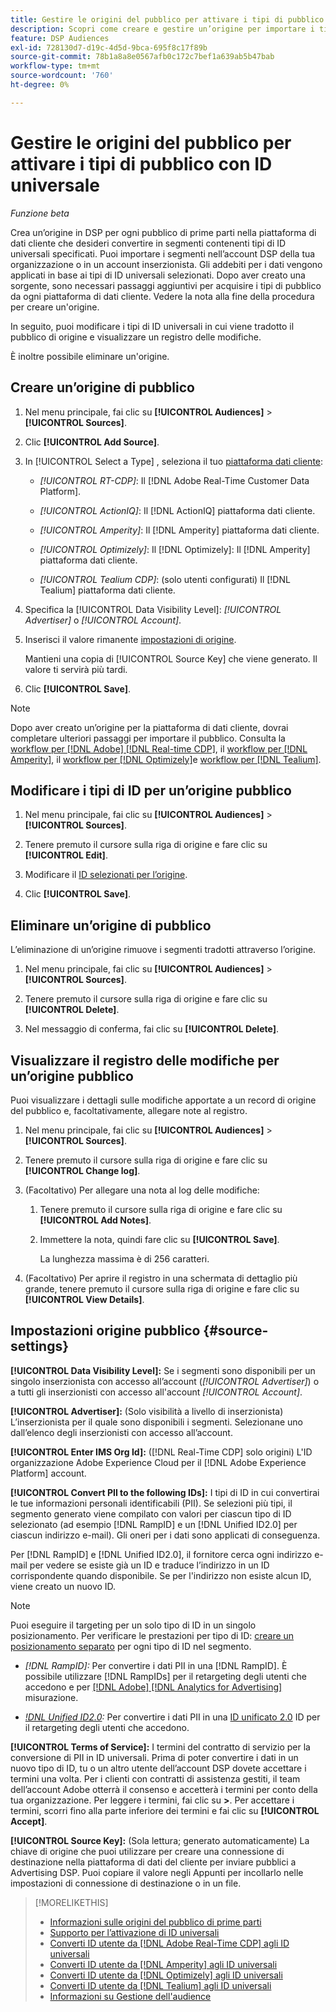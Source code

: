 ```yaml
---
title: Gestire le origini del pubblico per attivare i tipi di pubblico con ID universale
description: Scopri come creare e gestire un’origine per importare i tipi di pubblico dalla piattaforma di dati dei clienti e convertirli in segmenti contenenti ID universali.
feature: DSP Audiences
exl-id: 728130d7-d19c-4d5d-9bca-695f8c17f89b
source-git-commit: 78b1a8a8e0567afb0c172c7bef1a639ab5b47bab
workflow-type: tm+mt
source-wordcount: '760'
ht-degree: 0%

---
```


# Gestire le origini del pubblico per attivare i tipi di pubblico con ID universale

*Funzione beta*

Crea un’origine in DSP per ogni pubblico di prime parti nella piattaforma di dati cliente che desideri convertire in segmenti contenenti tipi di ID universali specificati. Puoi importare i segmenti nell’account DSP della tua organizzazione o in un account inserzionista. Gli addebiti per i dati vengono applicati in base ai tipi di ID universali selezionati. Dopo aver creato una sorgente, sono necessari passaggi aggiuntivi per acquisire i tipi di pubblico da ogni piattaforma di dati cliente. Vedere la nota alla fine della procedura per creare un&#39;origine.

In seguito, puoi modificare i tipi di ID universali in cui viene tradotto il pubblico di origine e visualizzare un registro delle modifiche.

È inoltre possibile eliminare un&#39;origine.

## Creare un’origine di pubblico

<!-- Not sure about this

You can create one source for each combination of universal ID partner and data visibility level.

-->

1. Nel menu principale, fai clic su **[!UICONTROL Audiences]** > **[!UICONTROL Sources]**.

1. Clic **[!UICONTROL Add Source]**.

1. In [!UICONTROL Select a Type] , seleziona il tuo [piattaforma dati cliente](source-about.md):

   * *[!UICONTROL RT-CDP]*: Il [!DNL Adobe Real-Time Customer Data Platform].

   * *[!UICONTROL ActionIQ]*: Il [!DNL ActionIQ] piattaforma dati cliente.

   * *[!UICONTROL Amperity]*: Il [!DNL Amperity] piattaforma dati cliente.

   * *[!UICONTROL Optimizely]*: Il [!DNL Optimizely]: Il [!DNL Amperity] piattaforma dati cliente.

   * *[!UICONTROL Tealium CDP]*: (solo utenti configurati) Il [!DNL Tealium] piattaforma dati cliente.

1. Specifica la [!UICONTROL Data Visibility Level]: *[!UICONTROL Advertiser]* o *[!UICONTROL Account]*.

1. Inserisci il valore rimanente [impostazioni di origine](#source-settings).

   Mantieni una copia di [!UICONTROL Source Key] che viene generato. Il valore ti servirà più tardi.

1. Clic **[!UICONTROL Save]**.

>[!NOTE]
>
>Dopo aver creato un’origine per la piattaforma di dati cliente, dovrai completare ulteriori passaggi per importare il pubblico. Consulta la [workflow per [!DNL Adobe] [!DNL Real-time CDP]](source-adobe-rtcdp.md),<!-- the [workflow for [!DNL ActionIQ]](source-actioniq.md), --> il [workflow per [!DNL Amperity]](source-amperity.md), il [workflow per [!DNL Optimizely]](source-optimizely.md)e [workflow per [!DNL Tealium]](source-tealium.md).

## Modificare i tipi di ID per un’origine pubblico

<!-- Clarify this:
All changes to universal IDs translated from the source are applied after you save the the source record. For example, if a new ID is added, any hashed email addresses shared before making the changes aren't converted. Similarly, if an ID is removed, we don't delete any historical data from the segments shared through the source.

OR 

All changes to universal IDs translated from the source are applied after you save the the source record. For example, if you add a new ID type, then we convert hashed email addresses shared before making the changes to the new ID type. Similarly, if you remove an ID type, then we delete any historical IDs of that type from the segments shared through the source.

-->

1. Nel menu principale, fai clic su **[!UICONTROL Audiences]** > **[!UICONTROL Sources]**.

1. Tenere premuto il cursore sulla riga di origine e fare clic su **[!UICONTROL Edit]**.

1. Modificare il [ID selezionati per l’origine](#source-settings).

1. Clic **[!UICONTROL Save]**.

## Eliminare un’origine di pubblico

L’eliminazione di un’origine rimuove i segmenti tradotti attraverso l’origine.<!-- Will performance data for the segment still be available in any types of reports?  If yes, which? -->

1. Nel menu principale, fai clic su **[!UICONTROL Audiences]** > **[!UICONTROL Sources]**.

1. Tenere premuto il cursore sulla riga di origine e fare clic su **[!UICONTROL Delete]**.

1. Nel messaggio di conferma, fai clic su **[!UICONTROL Delete]**.

## Visualizzare il registro delle modifiche per un’origine pubblico

Puoi visualizzare i dettagli sulle modifiche apportate a un record di origine del pubblico e, facoltativamente, allegare note al registro.

1. Nel menu principale, fai clic su **[!UICONTROL Audiences]** > **[!UICONTROL Sources]**.

1. Tenere premuto il cursore sulla riga di origine e fare clic su **[!UICONTROL Change log]**.

1. (Facoltativo) Per allegare una nota al log delle modifiche:

   1. Tenere premuto il cursore sulla riga di origine e fare clic su **[!UICONTROL Add Notes]**.

   1. Immettere la nota, quindi fare clic su **[!UICONTROL Save]**.

      La lunghezza massima è di 256 caratteri.

1. (Facoltativo) Per aprire il registro in una schermata di dettaglio più grande, tenere premuto il cursore sulla riga di origine e fare clic su **[!UICONTROL View Details]**.

## Impostazioni origine pubblico {#source-settings}

**[!UICONTROL Data Visibility Level]:** Se i segmenti sono disponibili per un singolo inserzionista con accesso all’account (*[!UICONTROL Advertiser]*) o a tutti gli inserzionisti con accesso all&#39;account *[!UICONTROL Account]*.

**[!UICONTROL Advertiser]:** (Solo visibilità a livello di inserzionista) L’inserzionista per il quale sono disponibili i segmenti. Selezionane uno dall’elenco degli inserzionisti con accesso all’account.

**[!UICONTROL Enter IMS Org Id]:** ([!DNL Real-Time CDP] solo origini) L&#39;ID organizzazione Adobe Experience Cloud per il [!DNL Adobe Experience Platform] account.

**[!UICONTROL Convert PII to the following IDs]:** I tipi di ID in cui convertirai le tue informazioni personali identificabili (PII). Se selezioni più tipi, il segmento generato viene compilato con valori per ciascun tipo di ID selezionato (ad esempio [!DNL RampID] e un [!DNL Unified ID2.0] per ciascun indirizzo e-mail). Gli oneri per i dati sono applicati di conseguenza.

Per [!DNL RampID] e [!DNL Unified ID2.0], il fornitore cerca ogni indirizzo e-mail per vedere se esiste già un ID e traduce l’indirizzo in un ID corrispondente quando disponibile. Se per l&#39;indirizzo non esiste alcun ID, viene creato un nuovo ID.

>[!NOTE]
>
>Puoi eseguire il targeting per un solo tipo di ID in un singolo posizionamento. Per verificare le prestazioni per tipo di ID: [creare un posizionamento separato](/help/dsp/campaign-management/placements/placement-create.md) per ogni tipo di ID nel segmento.

* *[!DNL RampID]:* Per convertire i dati PII in una [!DNL RampID]. È possibile utilizzare [!DNL RampIDs] per il retargeting degli utenti che accedono e per [[!DNL Adobe] [!DNL Analytics for Advertising]](/help/integrations/analytics/overview.md) misurazione.

* *[!DNL Unified ID2.0](Beta):* Per convertire i dati PII in una [ID unificato 2.0](https://unifiedid.com) ID per il retargeting degli utenti che accedono.

<!-- Later
* *[!DNL ID5] (Beta):* To convert PII to an [!DNL ID5] ID. You can use [!DNL ID5] IDs for retargeting logging-in users and for [[!DNL Adobe] [!DNL Analytics for Advertising]](/help/integrations/analytics/overview.md) measurement.

-->

**[!UICONTROL Terms of Service]:** I termini del contratto di servizio per la conversione di PII in ID universali. Prima di poter convertire i dati in un nuovo tipo di ID, tu o un altro utente dell’account DSP dovete accettare i termini una volta. Per i clienti con contratti di assistenza gestiti, il team dell’account Adobe otterrà il consenso e accetterà i termini per conto della tua organizzazione. Per leggere i termini, fai clic su **>**. Per accettare i termini, scorri fino alla parte inferiore dei termini e fai clic su **[!UICONTROL Accept]**.

**[!UICONTROL Source Key]:** (Sola lettura; generato automaticamente) La chiave di origine che puoi utilizzare per creare una connessione di destinazione nella piattaforma di dati del cliente per inviare pubblici a Advertising DSP. Puoi copiare il valore negli Appunti per incollarlo nelle impostazioni di connessione di destinazione o in un file.

>[!MORELIKETHIS]
>
>* [Informazioni sulle origini del pubblico di prime parti](source-about.md)
>* [Supporto per l’attivazione di ID universali](/help/dsp/audiences/universal-ids.md)
>* [Converti ID utente da [!DNL Adobe Real-Time CDP] agli ID universali](/help/dsp/audiences/sources/source-adobe-rtcdp.md)
>* [Converti ID utente da [!DNL Amperity] agli ID universali](/help/dsp/audiences/sources/source-amperity.md)
>* [Converti ID utente da [!DNL Optimizely] agli ID universali](/help/dsp/audiences/sources/source-optimizely.md)
>* [Converti ID utente da [!DNL Tealium] agli ID universali](/help/dsp/audiences/sources/source-tealium.md)
>* [Informazioni su Gestione dell&#39;audience](/help/dsp/audiences/audience-about.md)
